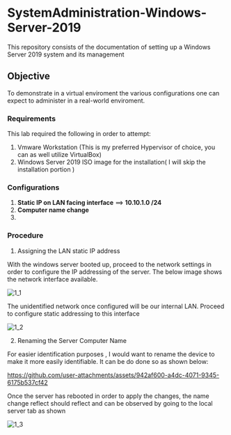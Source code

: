 # SystemAdministration-Windows-Server-2019
This repository consists of the documentation of setting up a Windows Server 2019 system and its management

## Objective
To demonstrate in a virtual enviroment the various configurations one can expect to administer in a real-world enviroment.

### Requirements
This lab required the following in order to attempt:
  1) Vmware Workstation (This is my preferred Hypervisor of choice, you can as well utilize VirtualBox)
  2) Windows Server 2019 ISO image for the installation( I will skip the installation portion )

### Configurations 
1) **Static IP on LAN facing interface** ==>  **10.10.1.0 /24**
2) **Computer name change**
3) 


### Procedure 

1) Assigning the LAN static IP address

With the windows server booted up, proceed to the network settings in order to configure the IP addressing of the server. The below image
shows the network interface available. 

![1_1](https://github.com/user-attachments/assets/dd26419f-86bb-4782-8e5b-0b2886673b61)

The unidentified network once configured will be our internal LAN. Proceed to configure static addressing to this interface

![1_2](https://github.com/user-attachments/assets/1cbab071-554e-4681-a1cb-9f90ea176433)

2) Renaming the Server Computer Name

For easier identification purposes , I would want to rename the device to make it more easily identifiable. It can be do done so as shown below:


https://github.com/user-attachments/assets/942af600-a4dc-4071-9345-6175b537cf42

Once the server has rebooted in order to apply the changes, the name change reflect should reflect and can be observed by going to the local server tab as shown

![1_3](https://github.com/user-attachments/assets/c4388b3a-83a1-4f23-921f-c66f18fd87e5)







